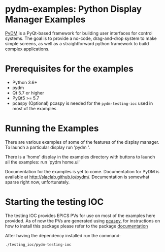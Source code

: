 # pydm-examples: Python Display Manager Examples
[PyDM](https://github.com/slaclab/pydm) is a PyQt-based framework for building user interfaces for control systems.  The goal is to provide a no-code, drag-and-drop system to make simple screens, as well as a straightforward python framework to build complex applications.

# Prerequisites for the examples
* Python 3.6+
* pydm
* Qt 5.7 or higher
* PyQt5 >= 5.7
* pcaspy (Optional)
pcaspy is needed for the `pydm-testing-ioc` used in most of the examples.

# Running the Examples
There are various examples of some of the features of the display manager.
To launch a particular display run 'pydm <filename>'.

There is a 'home' display in the examples directory with buttons to launch all the examples:
run 'pydm home.ui'

Documentation for the examples is yet to come.
Documentation for PyDM is available at http://slaclab.github.io/pydm/.  Documentation is somewhat sparse right now, unfortunately.

# Starting the testing IOC
The testing IOC provides EPICS PVs for use on most of the examples here provided.
As of now the PVs are generated using [pcaspy](https://pcaspy.readthedocs.io/en/latest/), for instructions on how to install this package please refer 
to the package [documentation](https://pcaspy.readthedocs.io/en/latest/installation.html)

After having the dependency installed run the command:

```sh
./testing_ioc/pydm-testing-ioc
```
